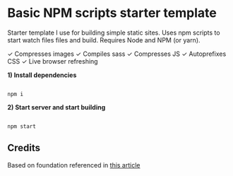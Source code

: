 # Basic NPM scripts starter template

Starter template I use for building simple static sites. Uses npm scripts to start watch files files and build. Requires Node and NPM (or yarn).

✓ Compresses images
✓ Compiles sass
✓ Compresses JS
✓ Autoprefixes CSS
✓ Live browser refreshing

__1) Install dependencies__

```

npm i

```

__2) Start server and start building__

```

npm start

```

## Credits

Based on foundation referenced in [this article](https://css-irl.info/a-modern-front-end-workflow-part-1/)